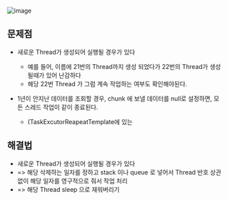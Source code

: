 ![image](https://github.com/ByeonChanHO/Back_End_Study/assets/38696775/077c8b8a-1114-49d4-8a2e-ed820a28fe8d)


## 문제점
+ 새로운 Thread가 생성되어 실행될 경우가 있다
  + 예를 들어, 이름에 21번의 Thread까지 생성 되었다가 22번의 Thread가 생성될때가 있어 난감하다
  + 해당 22번 Thread 가 그럼 계속 작업하는 여부도 확인해야된다.

+ 1년이 안지난 데이터를 조회할 경우, chunk 에 보낼 데이터를 null로 설정하면, 모든 스레드 작업이 같이 종료된다.
  + (TaskExcutorReapeatTemplate에 있는 

## 해결법
 + 새로운 Thread가 생성되어 실행될 경우가 있다
  + => 해당 삭제하는 일자를 정하고 stack 이나 queue 로 넣어서 Thread 반호 상관없이 해당 일자를 영구적으로 줘서 작업 처리
  + => 해당 Thread sleep 으로 재워버리기
